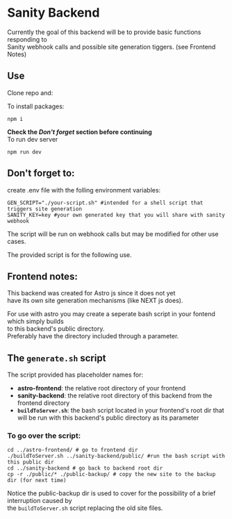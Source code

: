 # Sanity Backend
Currently the goal of this backend will be to provide basic functions responding to  
Sanity webhook calls and possible site generation tiggers. (see Frontend Notes)

## Use
Clone repo and:  

To install packages:  

    npm i
  

**Check the ***Don't forget*** section before continuing**   
To run dev server  

    npm run dev 

## Don't forget to:   
create .env file with the folling environment variables:  

    GEN_SCRIPT="./your-script.sh" #intended for a shell script that triggers site generation  
    SANITY_KEY=key #your own generated key that you will share with sanity webhook  

The script will be run on webhook calls but may be modified for other use cases.

The provided script is for the following use.

## Frontend notes:

This backend was created for Astro js since it does not yet  
have its own site generation mechanisms (like NEXT js does).

For use with astro you may create a seperate bash script in your fontend
which simply builds  
to this backend's public directory.   
Preferably have the directory included through a parameter.

## The `generate.sh` script

The script provided has placeholder names for:  
* **astro-frontend**: the relative root directory of your frontend
* **sanity-backend**: the relative root directory of this backend from the frontend directory
* **`buildToServer.sh`**: the bash script located in your frontend's root dir that will be run with this backend's public directory as its parameter  

### To go over the script:  

    cd ../astro-frontend/ # go to frontend dir
    ./buildToServer.sh ../sanity-backend/public/ #run the bash script with this public dir
    cd ../sanity-backend # go back to backend root dir
    cp -r ./public/* ./public-backup/ # copy the new site to the backup dir (for next time)

Notice the public-backup dir is used to cover for the possibility of a brief interruption caused by  
the `buildToServer.sh` script replacing the old site files.